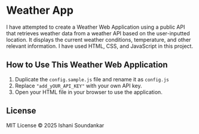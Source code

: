 # Weather App 
I have attempted to create a Weather Web Application using a public API that retrieves weather data from a weather API based on the user-inputted location. It displays the current weather conditions, temperature, and other relevant information.
I have used HTML, CSS, and JavaScript in this project. 

## How to Use This Weather Web Application

1. Duplicate the `config.sample.js` file and rename it as `config.js`
2. Replace `"add_yOUR_API_KEY"` with your own API key. 
3. Open your HTML file in your browser to use the application. 

## License
MIT License © 2025 Ishani Soundankar
 
